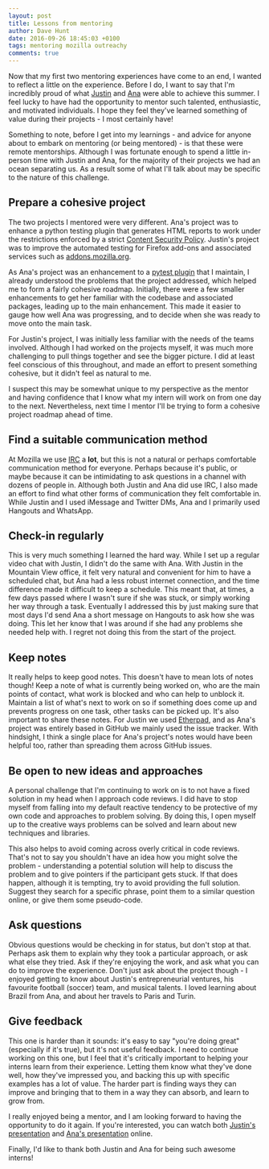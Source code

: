 ```yaml
---
layout: post
title: Lessons from mentoring
author: Dave Hunt
date: 2016-09-26 18:45:03 +0100
tags: mentoring mozilla outreachy
comments: true
---
```

Now that my first two mentoring experiences have come to an end, I wanted to
reflect a little on the experience. Before I do, I want to say that I'm
incredibly proud of what [Justin] and [Ana] were able to achieve this summer. I
feel lucky to have had the opportunity to mentor such talented,
enthusiastic, and motivated individuals. I hope they feel they've learned
something of value during their projects - I most certainly have<!--more-->!

Something to note, before I get into my learnings - and advice for anyone about
to embark on mentoring (or being mentored) - is that these were remote
mentorships. Although I was fortunate enough to spend a little in-person time
with Justin and Ana, for the majority of their projects we had an ocean
separating us. As a result some of what I'll talk about may be specific to the
nature of this challenge.

## Prepare a cohesive project

The two projects I mentored were very different. Ana's project was to enhance
a python testing plugin that generates HTML reports to work under the
restrictions enforced by a strict [Content Security Policy][CSP]. Justin's
project was to improve the automated testing for Firefox add-ons and associated
services such as [addons.mozilla.org][AMO].

As Ana's project was an enhancement to a [pytest plugin][pytest-html] that I
maintain, I already understood the problems that the project addressed, which
helped me to form a fairly cohesive roadmap. Initially, there were a few smaller
enhancements to get her familiar with the codebase and associated packages,
leading up to the main enhancement. This made it easier to gauge how well Ana
was progressing, and to decide when she was ready to move onto the main task.

For Justin's project, I was initially less familiar with the needs of the teams
involved. Although I had worked on the projects myself, it was much more
challenging to pull things together and see the bigger picture. I did at least
feel conscious of this throughout, and made an effort to present something
cohesive, but it didn't feel as natural to me.

I suspect this may be somewhat unique to my perspective as the mentor and having
confidence that I know what my intern will work on from one day to the next.
Nevertheless, next time I mentor I'll be trying to form a cohesive project
roadmap ahead of time.

## Find a suitable communication method

At Mozilla we use [IRC] a **lot**, but this is not a natural or perhaps
comfortable communication method for everyone. Perhaps because it's public, or
maybe because it can be intimidating to ask questions in a channel with dozens
of people in. Although both Justin and Ana did use IRC, I also made an effort to
find what other forms of communication they felt comfortable in. While Justin
and I used iMessage and Twitter DMs, Ana and I primarily used Hangouts and
WhatsApp.

## Check-in regularly

This is very much something I learned the hard way. While I set up a regular
video chat with Justin, I didn't do the same with Ana. With Justin in the
Mountain View office, it felt very natural and convenient for him to have a
scheduled chat, but Ana had a less robust internet connection, and the time
difference made it difficult to keep a schedule. This meant that, at times, a
few days passed where I wasn't sure if she was stuck, or simply working her way
through a task. Eventually I addressed this by just making sure that most days
I'd send Ana a short message on Hangouts to ask how she was doing. This let her
know that I was around if she had any problems she needed help with. I regret
not doing this from the start of the project.

## Keep notes

It really helps to keep good notes. This doesn't have to mean lots of notes
though! Keep a note of what is currently being worked on, who are the main
points of contact, what work is blocked and who can help to unblock it. Maintain
a list of what's next to work on so if something does come up and prevents
progress on one task, other tasks can be picked up. It's also important to
share these notes. For Justin we used [Etherpad], and as Ana's project was
entirely based in GitHub we mainly used the issue tracker. With hindsight, I
think a single place for Ana's project's notes would have been helpful too,
rather than spreading them across GitHub issues.

## Be open to new ideas and approaches

A personal challenge that I'm continuing to work on is to not have a fixed
solution in my head when I approach code reviews. I did have to stop myself from
falling into my default reactive tendency to be protective of my own code and
approaches to problem solving. By doing this, I open myself up to the creative
ways problems can be solved and learn about new techniques and libraries.

This also helps to avoid coming across overly critical in code reviews. That's
not to say you shouldn't have an idea how you might solve the problem -
understanding a potential solution will help to discuss the problem and to
give pointers if the participant gets stuck. If that does happen, although it is
tempting, try to avoid providing the full solution. Suggest they search for a
specific phrase, point them to a similar question online, or give them some
pseudo-code.

## Ask questions

Obvious questions would be checking in for status, but don't stop at that.
Perhaps ask them to explain why they took a particular approach, or ask what
else they tried. Ask if they're enjoying the work, and ask what you can do to
improve the experience. Don't just ask about the project though - I enjoyed
getting to know about Justin's entrepreneurial ventures, his favourite football
(soccer) team, and musical talents. I loved learning about Brazil from Ana, and
about her travels to Paris and Turin.

## Give feedback

This one is harder than it sounds: it's easy to say "you're doing great"
(especially if it's true), but it's not useful feedback. I need to continue
working on this one, but I feel that it's critically important to helping your
interns learn from their experience. Letting them know what they've done well,
how they've impressed you, and backing this up with specific examples has a lot
of value. The harder part is finding ways they can improve and bringing that
to them in a way they can absorb, and learn to grow from.

I really enjoyed being a mentor, and I am looking forward to having the
opportunity to do it again. If you're interested, you can watch both
[Justin's presentation] and [Ana's presentation] online.

Finally, I'd like to thank both Justin and Ana for being such awesome interns!

[Justin]: http://justinpotts.co/
[Ana]: http://anaplusplus.com/
[pytest-html]: https://github.com/pytest-dev/pytest-html
[CSP]: https://developer.mozilla.org/en-US/docs/Web/Security/CSP
[AMO]: https://addons.mozilla.org
[IRC]: https://wiki.mozilla.org/IRC
[Etherpad]: https://public.etherpad-mozilla.org/
[Justin's presentation]: https://air.mozilla.org/intern-presentations-2016-2/#@59m50s
[Ana's presentation]: https://air.mozilla.org/improving-pytest-html-my-outreachy-project/
